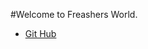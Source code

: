 #Welcome to Freashers World.

* [Git Hub](https://github.com/yogesh131jadhav/notes/blob/master/github.md)